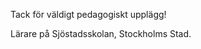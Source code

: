 <!-- Template: Quote item -->
<!-- Link: /zifro-home/quotes/lararcitat/ -->
<!-- Page name: Lararcitat -->
<!-- Title: {empty} -->
<!-- Quote: -->

Tack för väldigt pedagogiskt upplägg!

<!-- Reference: -->

Lärare på Sjöstadsskolan, Stockholms Stad.

